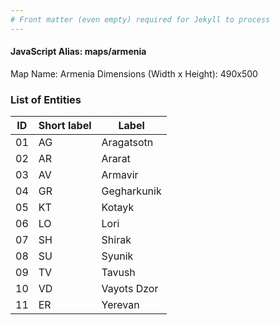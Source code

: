 ```yaml
---
# Front matter (even empty) required for Jekyll to process
---
```


#### JavaScript Alias: maps/armenia

Map Name: Armenia
Dimensions (Width x Height): 490x500

### List of Entities

| ID  | Short label | Label       |
| --- | ----------- | ----------- |
| 01  | AG          | Aragatsotn  |
| 02  | AR          | Ararat      |
| 03  | AV          | Armavir     |
| 04  | GR          | Gegharkunik |
| 05  | KT          | Kotayk      |
| 06  | LO          | Lori        |
| 07  | SH          | Shirak      |
| 08  | SU          | Syunik      |
| 09  | TV          | Tavush      |
| 10  | VD          | Vayots Dzor |
| 11  | ER          | Yerevan     |

